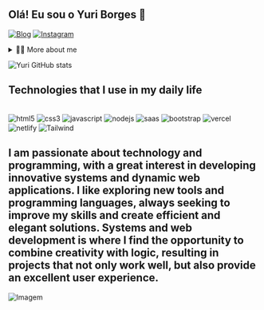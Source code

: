 ## Olá! Eu sou o Yuri Borges 👋

[![Blog](https://img.shields.io/website?label=YuriTheCoder.com&style=for-the-badge&url=https://sujeitoprogramador.com)](https://YuriTheCoder.com.br)
[![Instagram](https://img.shields.io/badge/Instagram-E4405F?style=for-the-badge&logo=instagram&logoColor=white)](https://instagram.com/yuriiborr)

<!-- Dropdown -->
<details>
  <summary>👨‍💻 More about me</summary>

  - 💬I'm 16 years old, I currently live in Brazil. I started studying at the beginning of 2024 and I am fluent in English. I have experience with HTML, CSS, Database, I analyze code, I know NodeJs, I also know how to work with servers, carrying out various jobs at SESI and SENAI, which ended up helping me develop important skills such as creativity, communication, marketing, analytical skills, etc.

  - ⚡ I enjoy reading, whether it's a good book, manga, or comics, as well as watching movies and playing games! I believe that our personal interests contribute to a more refined perception of things and problem-solving. \o/
</details>

![Yuri GitHub stats](https://github-readme-stats.vercel.app/api?username=YuriTheCoder&show_icons=true&theme=dracula)

## Technologies that I use in my daily life

<div style="display: inline_block"><br/>
  <img align="center" alt="html5" src="https://img.shields.io/badge/HTML5-E34F26?style=for-the-badge&logo=html5&logoColor=white" />
  <img align="center" alt="css3" src="https://img.shields.io/badge/CSS3-1572B6?style=for-the-badge&logo=css3&logoColor=white" />
  <img align="center" alt="javascript" src="https://img.shields.io/badge/JavaScript-F7DF1E?style=for-the-badge&logo=javascript&logoColor=black" />
  <img align="center" alt="nodejs" src="https://img.shields.io/badge/Node.js-43853D?style=for-the-badge&logo=node.js&logoColor=white" />
  <img align="center" alt="saas" src="https://img.shields.io/badge/Sass-CC6699?style=for-the-badge&logo=sass&logoColor=white"/>
  <img align="center" alt="bootstrap" src="https://img.shields.io/badge/Bootstrap-563D7C?style=for-the-badge&logo=bootstrap&logoColor=white" />
  <img align="center" alt="vercel" src="https://img.shields.io/badge/Vercel-000000?style=for-the-badge&logo=vercel&logoColor=white" />
  <img align="center" alt="netlify" src="https://img.shields.io/badge/Netlify-00C7B7?style=for-the-badge&logo=netlify&logoColor=white" />
  <img align="center" alt="Tailwind" src="https://img.shields.io/badge/Tailwind_CSS-38B2AC?style=for-the-badge&logo=tailwind-css&logoColor=white" />
</div>

## I am passionate about technology and programming, with a great interest in developing innovative systems and dynamic web applications. I like exploring new tools and programming languages, always seeking to improve my skills and create efficient and elegant solutions. Systems and web development is where I find the opportunity to combine creativity with logic, resulting in projects that not only work well, but also provide an excellent user experience.


<p align="left">
  <img align="center" src="https://github.com/VariableBee/VariableBee/assets/77739311/4e9f41af-6b57-49a7-b15a-74322e96b4d7" alt="Imagem">
</p>






